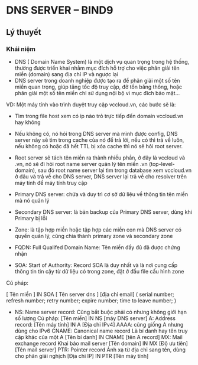 
# DNS SERVER – BIND9 
## Lý thuyết
### Khái niệm
* DNS ( Domain Name System) là một dịch vụ quan trọng trong hệ thống, thường được triển khai nhằm mục đích hỗ trợ cho việc phân giải tên miền (domain) sang địa chỉ IP và ngược lại
* DNS server trong doanh nghiệp được tạo ra để phân giải một số tên miền quan trọng, giúp tăng tốc độ truy cập, đỡ tốn băng thông, hoặc phân giải một số tên miền chỉ sử dụng nội bộ vì mục đích bảo mật...

VD: Một máy tính vào trình duyệt truy cập vccloud.vn, các bước sẽ là:
   * Tìm trong file host xem có ip nào trỏ trực tiếp đến domain vccloud.vn hay không

   * Nếu không có, nó hỏi trong DNS server mà mình được config, DNS server này sẽ tìm trong cache của nó để trả lời, nếu có thì trả về luôn, nếu không có hoặc đã hết TTL bị xóa cache thì nó sẽ hỏi root server.

   * Root server sẽ tách tên miền ra thành nhiều phần, ở đây là vccloud và .vn, nó sẽ đi hỏi root name server quản lý tên miền .vn (top-level-domain), sau đó root name server lại tìm trong database xem vccloud.vn ở đâu và trả về cho DNS server, DNS server lại trả về cho resolver trên máy tính để máy tính truy cập

* Primary DNS server: chứa và duy trì cơ sở dữ liệu về thông tin tên miền mà nó quản lý

* Secondary DNS server: là bản backup của Primary DNS server, dùng khi Primary bị lỗi

* Zone: là tập hợp miền hoặc tập hợp các miền con mà DNS server có quyền quản lý, cũng chia thành primary zone và secondary zone

* FQDN: Full Qualifed Domain Name: Tên miền đầy đủ đã được chứng nhận

* SOA: Start of Authority: Record SOA là duy nhất và là nơi cung cấp thông tin tin cậy từ dữ liệu có trong zone, đặt ở đầu file cấu hình zone

Cú pháp: 

[ Tên miền ] IN SOA [ Tên server dns ] [địa chỉ email] (
             serial number;
             refresh number;
             retry number;
             expire number;
             time to leave number;
)

* NS: Name server record: Cũng bắt buộc phải có nhưng không giới hạn số lượng
Cú pháp:
[Tên miền] IN NS [máy DNS server]
A: Address record: [Tên máy tính] IN A [Địa chỉ IPv4]
AAAA: cũng giống A nhưng dùng cho IPv6
CNAME: Canonical name record
Là bí danh hay tên truy cập khác của một A
[Tên bí danh] IN CNAME [tên A record]
MX: Mail exchange record
Khai báo mail server
[Tên domain] IN MX [Độ ưu tiên] [Tên mail server]
PTR: Pointer record
Ánh xạ từ địa chỉ sang tên, dùng cho phân giải nghịch
[Địa chỉ IP] IN PTR [Tên máy tính]
